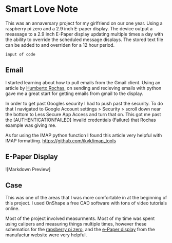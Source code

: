 # Smart Love Note 
This was an annaversary project for my girlfriend on our one year. Using a raspberry pi zero and a 2.9 inch E-paper display. The device output a meassage to a 2.9 inch E-Paper display updating multiple times a day with the ability to override the scheduled message displays. The stored text file can be added to and overriden for a 12 hour period. 

````
input of code
````

## Email   
I started learning about how to pull emails from the Gmail client.
Using an article by [Humberto Rochas,](https://humberto.io/blog/sending-and-receiving-emails-with-python/) on sending and recieving emails with python gave me a great start for getting emails from gmail to the display. 

In order to get past Googles security I had to push past the security. To do that I navigated to Google Account settings > Security > scroll down near the bottom to Less Secure App Access and turn that on. This got me past the [AUTHENTICATIONFAILED] Invalid credentials (Failure) that Rochas example was giving me. 

As for using the IMAP python function I found this article very helpful with IMAP formatting.
https://github.com/ikvk/imap_tools

## E-Paper Display

![Markdown Preview]

## Case

This was one of the areas that I was more comfortable in at the beginning of this project. I used OnShape a free CAD software with tons of video tutorials online. 

Most of the project involved measurments. Most of my time was spent using calipers and measuring things multiple times, however these schematics for the [rapsberry pi zero](https://i.stack.imgur.com/LHeqV.png), and the [e-Paper display]() from the manufactur website were very helpful.